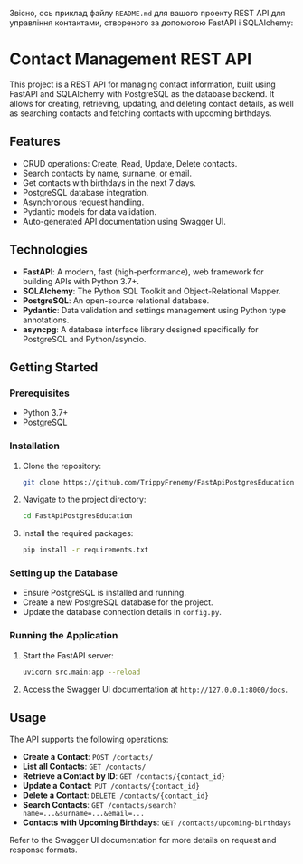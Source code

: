 Звісно, ось приклад файлу `README.md` для вашого проекту REST API для управління контактами, створеного за допомогою FastAPI і SQLAlchemy:

# Contact Management REST API

This project is a REST API for managing contact information, built using FastAPI and SQLAlchemy with PostgreSQL as the database backend. It allows for creating, retrieving, updating, and deleting contact details, as well as searching contacts and fetching contacts with upcoming birthdays.

## Features

- CRUD operations: Create, Read, Update, Delete contacts.
- Search contacts by name, surname, or email.
- Get contacts with birthdays in the next 7 days.
- PostgreSQL database integration.
- Asynchronous request handling.
- Pydantic models for data validation.
- Auto-generated API documentation using Swagger UI.

## Technologies

- **FastAPI**: A modern, fast (high-performance), web framework for building APIs with Python 3.7+.
- **SQLAlchemy**: The Python SQL Toolkit and Object-Relational Mapper.
- **PostgreSQL**: An open-source relational database.
- **Pydantic**: Data validation and settings management using Python type annotations.
- **asyncpg**: A database interface library designed specifically for PostgreSQL and Python/asyncio.

## Getting Started

### Prerequisites

- Python 3.7+
- PostgreSQL

### Installation

1. Clone the repository:
   ```sh
   git clone https://github.com/TrippyFrenemy/FastApiPostgresEducation.git
   ```
2. Navigate to the project directory:
   ```sh
   cd FastApiPostgresEducation
   ```
3. Install the required packages:
   ```sh
   pip install -r requirements.txt
   ```

### Setting up the Database

- Ensure PostgreSQL is installed and running.
- Create a new PostgreSQL database for the project.
- Update the database connection details in `config.py`.

### Running the Application

1. Start the FastAPI server:
   ```sh
   uvicorn src.main:app --reload
   ```
2. Access the Swagger UI documentation at `http://127.0.0.1:8000/docs`.

## Usage

The API supports the following operations:

- **Create a Contact**: `POST /contacts/`
- **List all Contacts**: `GET /contacts/`
- **Retrieve a Contact by ID**: `GET /contacts/{contact_id}`
- **Update a Contact**: `PUT /contacts/{contact_id}`
- **Delete a Contact**: `DELETE /contacts/{contact_id}`
- **Search Contacts**: `GET /contacts/search?name=...&surname=...&email=...`
- **Contacts with Upcoming Birthdays**: `GET /contacts/upcoming-birthdays`

Refer to the Swagger UI documentation for more details on request and response formats.
